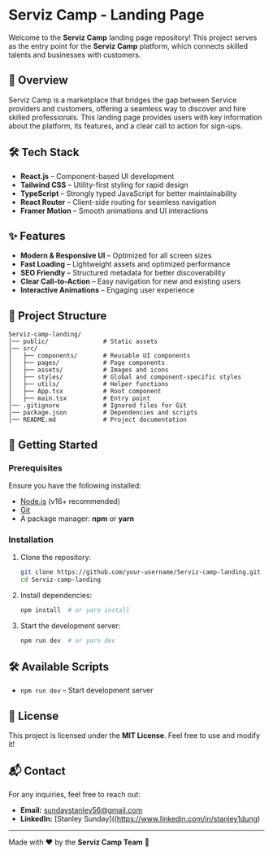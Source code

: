 # Serviz Camp - Landing Page

Welcome to the **Serviz Camp** landing page repository! This project serves as the entry point for the **Serviz Camp** platform, which connects skilled talents and businesses with customers.

## 🚀 Overview

Serviz Camp is a marketplace that bridges the gap between Service providers and customers, offering a seamless way to discover and hire skilled professionals. This landing page provides users with key information about the platform, its features, and a clear call to action for sign-ups.

## 🛠 Tech Stack

- **React.js** – Component-based UI development
- **Tailwind CSS** – Utility-first styling for rapid design
- **TypeScript** – Strongly typed JavaScript for better maintainability
- **React Router** – Client-side routing for seamless navigation
- **Framer Motion** – Smooth animations and UI interactions

## ✨ Features

- **Modern & Responsive UI** – Optimized for all screen sizes
- **Fast Loading** – Lightweight assets and optimized performance
- **SEO Friendly** – Structured metadata for better discoverability
- **Clear Call-to-Action** – Easy navigation for new and existing users
- **Interactive Animations** – Engaging user experience

## 📂 Project Structure

```
Serviz-camp-landing/
│── public/               # Static assets
│── src/
│   ├── components/       # Reusable UI components
│   ├── pages/            # Page components
│   ├── assets/           # Images and icons
│   ├── styles/           # Global and component-specific styles
│   ├── utils/            # Helper functions
│   ├── App.tsx           # Root component
│   ├── main.tsx          # Entry point
│── .gitignore            # Ignored files for Git
│── package.json          # Dependencies and scripts
│── README.md             # Project documentation
```

## 🚀 Getting Started

### Prerequisites
Ensure you have the following installed:
- [Node.js](https://nodejs.org/) (v16+ recommended)
- [Git](https://git-scm.com/)
- A package manager: **npm** or **yarn**

### Installation
1. Clone the repository:
   ```sh
   git clone https://github.com/your-username/Serviz-camp-landing.git
   cd Serviz-camp-landing
   ```
2. Install dependencies:
   ```sh
   npm install  # or yarn install
   ```
3. Start the development server:
   ```sh
   npm run dev  # or yarn dev
   ```

## 🛠 Available Scripts

- `npm run dev` – Start development server


## 📜 License

This project is licensed under the **MIT License**. Feel free to use and modify it!

## 📬 Contact

For any inquiries, feel free to reach out:
- **Email:** sundaystanley56@gmail.com
- **LinkedIn:** [Stanley Sunday]((https://www.linkedin.com/in/stanley1dung)

---
Made with ❤️ by the **Serviz Camp Team** 🚀
